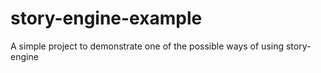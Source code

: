 # story-engine-example
A simple project to demonstrate one of the possible ways of using story-engine
